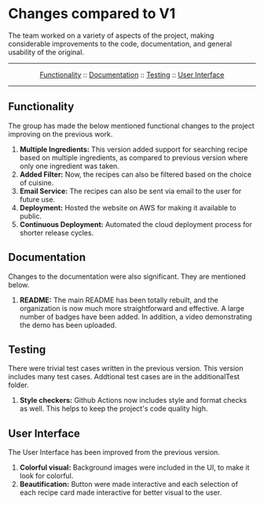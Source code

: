 # Changes compared to V1

The team worked on a variety of aspects of the project, making considerable improvements to the code, documentation, and general usability of the original.

---

<p align="center">
  <a href="#functionality">Functionality</a>
  ::
  <a href="#documentation">Documentation</a>
  ::
  <a href="#testing">Testing</a>
  ::
  <a href="#user-interface">User Interface</a>
</p>

---

## Functionality

The group has made the below mentioned functional changes to the project improving on the previous work.

1. **Multiple Ingredients:** This version added support for searching recipe based on multiple ingredients, as compared to previous version where only one ingredient was taken.
2. **Added Filter:** Now, the recipes can also be filtered based on the choice of cuisine.
3. **Email Service:** The recipes can also be sent via email to the user for future use.
4. **Deployment:** Hosted the website on AWS for making it available to public.
5. **Continuous Deployment:** Automated the cloud deployment process for shorter release cycles.


## Documentation
Changes to the documentation were also significant. They are mentioned below.
1. **README:** The main README has been totally rebuilt, and the organization is now much more straightforward and effective. A large number of badges have been added. In addition, a video demonstrating the demo has been uploaded.


## Testing

There were trivial test cases written in the previous version. This version includes many test cases. Addtional test cases are in the additionalTest folder.

1. **Style checkers:** Github Actions now includes style and format checks as well. This helps to keep the project's code quality high.


## User Interface
The User Interface has been improved from the previous version.
1. **Colorful visual:** Background images were included in the UI, to make it look for colorful.
2. **Beautification:** Button were made interactive and each selection of each recipe card made interactive for better visual to the user.


